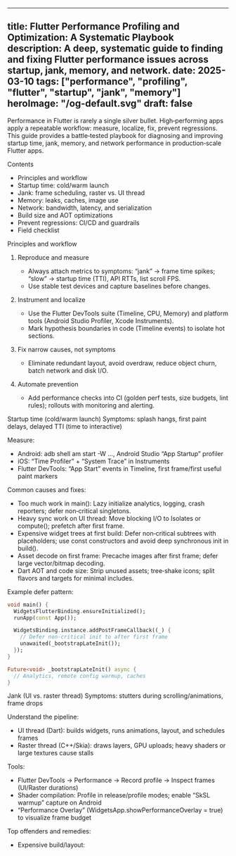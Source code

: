 
---
title: Flutter Performance Profiling and Optimization: A Systematic Playbook
description: A deep, systematic guide to finding and fixing Flutter performance issues across startup, jank, memory, and network.
date: 2025-03-10
tags: ["performance", "profiling", "flutter", "startup", "jank", "memory"]
heroImage: "/og-default.svg"
draft: false
---

Performance in Flutter is rarely a single silver bullet. High‑performing apps apply a repeatable workflow: measure, localize, fix, prevent regressions. This guide provides a battle‑tested playbook for diagnosing and improving startup time, jank, memory, and network performance in production‑scale Flutter apps.

Contents
- Principles and workflow
- Startup time: cold/warm launch
- Jank: frame scheduling, raster vs. UI thread
- Memory: leaks, caches, image use
- Network: bandwidth, latency, and serialization
- Build size and AOT optimizations
- Prevent regressions: CI/CD and guardrails
- Field checklist

Principles and workflow
1) Reproduce and measure
   - Always attach metrics to symptoms: “jank” → frame time spikes; “slow” → startup time (TTI), API RTTs, list scroll FPS.
   - Use stable test devices and capture baselines before changes.

2) Instrument and localize
   - Use the Flutter DevTools suite (Timeline, CPU, Memory) and platform tools (Android Studio Profiler, Xcode Instruments).
   - Mark hypothesis boundaries in code (Timeline events) to isolate hot sections.

3) Fix narrow causes, not symptoms
   - Eliminate redundant layout, avoid overdraw, reduce object churn, batch network and disk I/O.

4) Automate prevention
   - Add performance checks into CI (golden perf tests, size budgets, lint rules); rollouts with monitoring and alerting.

Startup time (cold/warm launch)
Symptoms: splash hangs, first paint delays, delayed TTI (time to interactive)

Measure:
- Android: adb shell am start -W …, Android Studio “App Startup” profiler
- iOS: “Time Profiler” + “System Trace” in Instruments
- Flutter DevTools: “App Start” events in Timeline, first frame/first useful paint markers

Common causes and fixes:
- Too much work in main(): Lazy initialize analytics, logging, crash reporters; defer non‑critical singletons.
- Heavy sync work on UI thread: Move blocking I/O to Isolates or compute(); prefetch after first frame.
- Expensive widget trees at first build: Defer non‑critical subtrees with placeholders; use const constructors and avoid deep synchronous init in build().
- Asset decode on first frame: Precache images after first frame; defer large vector/bitmap decoding.
- Dart AOT and code size: Strip unused assets; tree‑shake icons; split flavors and targets for minimal includes.

Example defer pattern:
```dart
void main() {
  WidgetsFlutterBinding.ensureInitialized();
  runApp(const App());

  WidgetsBinding.instance.addPostFrameCallback((_) {
    // Defer non-critical init to after first frame
    unawaited(_bootstrapLateInit());
  });
}

Future<void> _bootstrapLateInit() async {
  // Analytics, remote config warmup, caches
}
```

Jank (UI vs. raster thread)
Symptoms: stutters during scrolling/animations, frame drops

Understand the pipeline:
- UI thread (Dart): builds widgets, runs animations, layout, and schedules frames
- Raster thread (C++/Skia): draws layers, GPU uploads; heavy shaders or large textures cause stalls

Tools:
- Flutter DevTools → Performance → Record profile → Inspect frames (UI/Raster durations)
- Shader compilation: Profile in release/profile modes; enable “SkSL warmup” capture on Android
- “Performance Overlay” (WidgetsApp.showPerformanceOverlay = true) to visualize frame budget

Top offenders and remedies:
- Expensive build/layout: